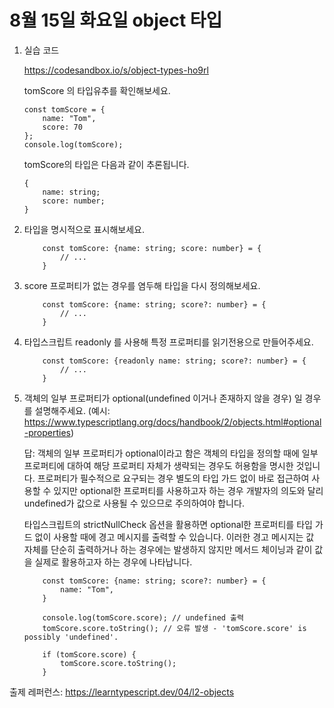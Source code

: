# 8월 15일 화요일 object 타입

1. 실습 코드

    https://codesandbox.io/s/object-types-ho9rl

    tomScore 의 타입유추를 확인해보세요.

    ```
    const tomScore = {
        name: "Tom",
        score: 70
    };
    console.log(tomScore);
    ```

    tomScore의 타입은 다음과 같이 추론됩니다.

    ```
    {
        name: string;
        score: number;
    }
    ```

2. 타입을 명시적으로 표시해보세요.

    ```
        const tomScore: {name: string; score: number} = {
            // ...
        }
    ```

3. score 프로퍼티가 없는 경우를 염두해 타입을 다시 정의해보세요.

    ```
        const tomScore: {name: string; score?: number} = {
            // ...
        }
    ```

4. 타입스크립트 readonly 를 사용해 특정 프로퍼티를 읽기전용으로 만들어주세요.

    ```
        const tomScore: {readonly name: string; score?: number} = {
            // ...
        }
    ```

5. 객체의 일부 프로퍼티가 optional(undefined 이거나 존재하지 않을 경우) 일 경우를 설명해주세요. (예시: https://www.typescriptlang.org/docs/handbook/2/objects.html#optional-properties)

    답: 객체의 일부 프로퍼티가 optional이라고 함은 객체의 타입을 정의할 때에 일부 프로퍼티에 대하여 해당 프로퍼티 자체가 생략되는 경우도 허용함을 명시한 것입니다. 프로퍼티가 필수적으로 요구되는 경우 별도의 타입 가드 없이 바로 접근하여 사용할 수 있지만 optional한 프로퍼티를 사용하고자 하는 경우 개발자의 의도와 달리 undefined가 값으로 사용될 수 있으므로 주의하여야 합니다. 
    
    타입스크립트의 strictNullCheck 옵션을 활용하면 optional한 프로퍼티를 타입 가드 없이 사용할 때에 경고 메시지를 출력할 수 있습니다. 이러한 경고 메시지는 값 자체를 단순히 출력하거나 하는 경우에는 발생하지 않지만 메서드 체이닝과 같이 값을 실제로 활용하고자 하는 경우에 나타납니다.

    ```
        const tomScore: {name: string; score?: number} = {
            name: "Tom",
        }

        console.log(tomScore.score); // undefined 출력
        tomScore.score.toString(); // 오류 발생 - 'tomScore.score' is possibly 'undefined'.

        if (tomScore.score) {
            tomScore.score.toString();
        }
    ```

출제 레퍼런스: https://learntypescript.dev/04/l2-objects